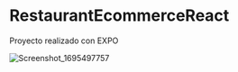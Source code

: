 # RestaurantEcommerceReact

Proyecto realizado con EXPO

![Screenshot_1695497757](https://github.com/PaulGuillen/RestaurantEcommerceReact/assets/43099030/04713ad8-e2dc-4940-bdeb-27194af2a2fe)


